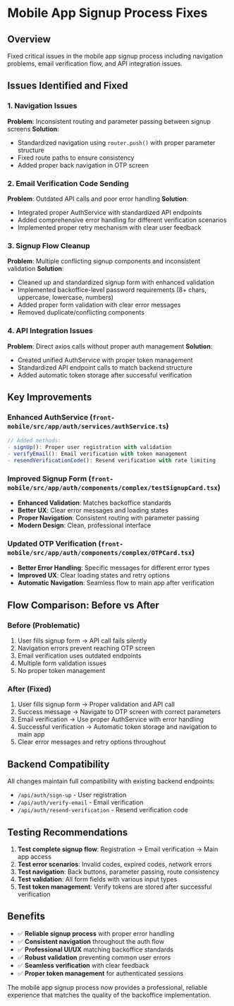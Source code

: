 # Mobile App Signup Process Fixes

## Overview
Fixed critical issues in the mobile app signup process including navigation problems, email verification flow, and API integration issues.

## Issues Identified and Fixed

### 1. **Navigation Issues**
**Problem**: Inconsistent routing and parameter passing between signup screens
**Solution**: 
- Standardized navigation using `router.push()` with proper parameter structure
- Fixed route paths to ensure consistency
- Added proper back navigation in OTP screen

### 2. **Email Verification Code Sending**
**Problem**: Outdated API calls and poor error handling
**Solution**:
- Integrated proper AuthService with standardized API endpoints
- Added comprehensive error handling for different verification scenarios
- Implemented proper retry mechanism with clear user feedback

### 3. **Signup Flow Cleanup**
**Problem**: Multiple conflicting signup components and inconsistent validation
**Solution**:
- Cleaned up and standardized signup form with enhanced validation
- Implemented backoffice-level password requirements (8+ chars, uppercase, lowercase, numbers)
- Added proper form validation with clear error messages
- Removed duplicate/conflicting components

### 4. **API Integration Issues**
**Problem**: Direct axios calls without proper auth management
**Solution**:
- Created unified AuthService with proper token management
- Standardized API endpoint calls to match backend structure
- Added automatic token storage after successful verification

## Key Improvements

### Enhanced AuthService (`front-mobile/src/app/auth/services/authService.ts`)
```typescript
// Added methods:
- signUp(): Proper user registration with validation
- verifyEmail(): Email verification with token management  
- resendVerificationCode(): Resend verification with rate limiting
```

### Improved Signup Form (`front-mobile/src/app/auth/components/complex/testSignupCard.tsx`)
- **Enhanced Validation**: Matches backoffice standards
- **Better UX**: Clear error messages and loading states
- **Proper Navigation**: Consistent routing with parameter passing
- **Modern Design**: Clean, professional interface

### Updated OTP Verification (`front-mobile/src/app/auth/components/complex/OTPCard.tsx`)
- **Better Error Handling**: Specific messages for different error types
- **Improved UX**: Clear loading states and retry options
- **Automatic Navigation**: Seamless flow to main app after verification

## Flow Comparison: Before vs After

### Before (Problematic)
1. User fills signup form → API call fails silently
2. Navigation errors prevent reaching OTP screen
3. Email verification uses outdated endpoints
4. Multiple form validation issues
5. No proper token management

### After (Fixed)
1. User fills signup form → Proper validation and API call
2. Success message → Navigate to OTP screen with correct parameters
3. Email verification → Use proper AuthService with error handling
4. Successful verification → Automatic token storage and navigation to main app
5. Clear error messages and retry options throughout

## Backend Compatibility
All changes maintain full compatibility with existing backend endpoints:
- `/api/auth/sign-up` - User registration
- `/api/auth/verify-email` - Email verification  
- `/api/auth/resend-verification` - Resend verification code

## Testing Recommendations
1. **Test complete signup flow**: Registration → Email verification → Main app access
2. **Test error scenarios**: Invalid codes, expired codes, network errors
3. **Test navigation**: Back buttons, parameter passing, route consistency
4. **Test validation**: All form fields with various input types
5. **Test token management**: Verify tokens are stored after successful verification

## Benefits
- ✅ **Reliable signup process** with proper error handling
- ✅ **Consistent navigation** throughout the auth flow
- ✅ **Professional UI/UX** matching backoffice standards
- ✅ **Robust validation** preventing common user errors
- ✅ **Seamless verification** with clear feedback
- ✅ **Proper token management** for authenticated sessions

The mobile app signup process now provides a professional, reliable experience that matches the quality of the backoffice implementation. 